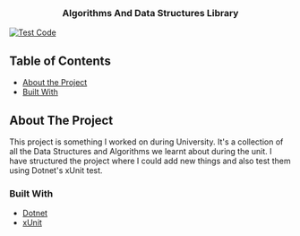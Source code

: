 <!-- PROJECT LOGO -->
<br />
<p align="center">
  <h3 align="center">Algorithms And Data Structures Library</h3>
</p>

[![Test Code](https://github.com/JackHumphries9/algorithms-and-data-structures/actions/workflows/test.yml/badge.svg)](https://github.com/JackHumphries9/algorithms-and-data-structures/actions/workflows/test.yml)

<!-- TABLE OF CONTENTS -->

## Table of Contents

-   [About the Project](#about-the-project)
-   [Built With](#built-with)

<!-- ABOUT THE PROJECT -->

## About The Project

This project is something I worked on during University. It's a collection of all the Data Structures and Algorithms we learnt about during the unit. I have structured the project where I could add new things and also test them using Dotnet's xUnit test.


### Built With

-   [Dotnet](https://dotnet.microsoft.com/en-us/)
-   [xUnit](https://xunit.net)

